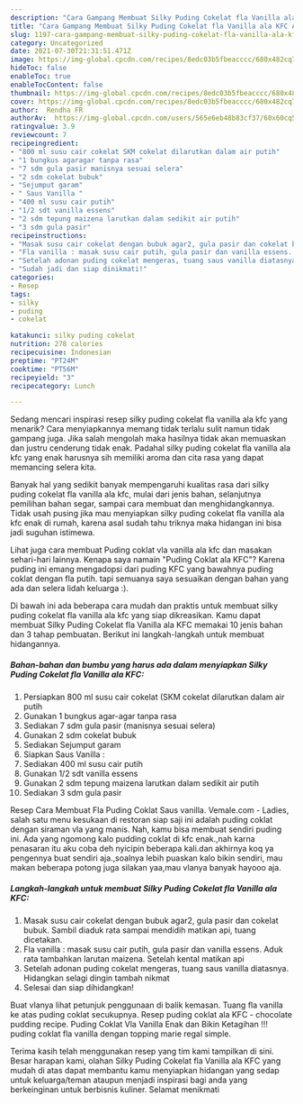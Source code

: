 ```yaml
---
description: "Cara Gampang Membuat Silky Puding Cokelat fla Vanilla ala KFC Anti Gagal"
title: "Cara Gampang Membuat Silky Puding Cokelat fla Vanilla ala KFC Anti Gagal"
slug: 1197-cara-gampang-membuat-silky-puding-cokelat-fla-vanilla-ala-kfc-anti-gagal
category: Uncategorized
date: 2021-07-30T21:31:51.471Z
image: https://img-global.cpcdn.com/recipes/8edc03b5fbeacccc/680x482cq70/silky-puding-cokelat-fla-vanilla-ala-kfc-foto-resep-utama.jpg
hideToc: false
enableToc: true
enableTocContent: false
thumbnail: https://img-global.cpcdn.com/recipes/8edc03b5fbeacccc/680x482cq70/silky-puding-cokelat-fla-vanilla-ala-kfc-foto-resep-utama.jpg
cover: https://img-global.cpcdn.com/recipes/8edc03b5fbeacccc/680x482cq70/silky-puding-cokelat-fla-vanilla-ala-kfc-foto-resep-utama.jpg
author:  Rendha FR
authorAv:  https://img-global.cpcdn.com/users/565e6eb48b83cf37/60x60cq50/avatar.jpg
ratingvalue: 3.9
reviewcount: 7
recipeingredient:
- "800 ml susu cair cokelat SKM cokelat dilarutkan dalam air putih"
- "1 bungkus agaragar tanpa rasa"
- "7 sdm gula pasir manisnya sesuai selera"
- "2 sdm cokelat bubuk"
- "Sejumput garam"
- " Saus Vanilla "
- "400 ml susu cair putih"
- "1/2 sdt vanilla essens"
- "2 sdm tepung maizena larutkan dalam sedikit air putih"
- "3 sdm gula pasir"
recipeinstructions:
- "Masak susu cair cokelat dengan bubuk agar2, gula pasir dan cokelat bubuk. Sambil diaduk rata sampai mendidih matikan api, tuang dicetakan."
- "Fla vanilla : masak susu cair putih, gula pasir dan vanilla essens. Aduk rata tambahkan larutan maizena. Setelah kental matikan api"
- "Setelah adonan puding cokelat mengeras, tuang saus vanilla diatasnya. Hidangkan selagi dingin tambah nikmat"
- "Sudah jadi dan siap dinikmati!"
categories:
- Resep
tags:
- silky
- puding
- cokelat

katakunci: silky puding cokelat 
nutrition: 278 calories
recipecuisine: Indonesian
preptime: "PT24M"
cooktime: "PT56M"
recipeyield: "3"
recipecategory: Lunch

---
```



Sedang mencari inspirasi resep silky puding cokelat fla vanilla ala kfc yang menarik? Cara menyiapkannya memang tidak terlalu sulit namun tidak gampang juga. Jika salah mengolah maka hasilnya tidak akan memuaskan dan justru cenderung tidak enak. Padahal silky puding cokelat fla vanilla ala kfc yang enak harusnya sih memiliki aroma dan cita rasa yang dapat memancing selera kita.


Banyak hal yang sedikit banyak mempengaruhi kualitas rasa dari silky puding cokelat fla vanilla ala kfc, mulai dari jenis bahan, selanjutnya pemilihan bahan segar, sampai cara membuat dan menghidangkannya. Tidak usah pusing jika mau menyiapkan silky puding cokelat fla vanilla ala kfc enak di rumah, karena asal sudah tahu triknya maka hidangan ini bisa jadi suguhan istimewa.

Lihat juga cara membuat Puding coklat vla vanilla ala kfc dan masakan sehari-hari lainnya. Kenapa saya namain &#34;Puding Coklat ala KFC&#34;? Karena puding ini emang mengadopsi dari puding KFC yang bawahnya puding coklat dengan fla putih. tapi semuanya saya sesuaikan dengan bahan yang ada dan selera lidah keluarga :).


Di bawah ini ada beberapa cara mudah dan praktis untuk membuat silky puding cokelat fla vanilla ala kfc yang siap dikreasikan. Kamu dapat membuat Silky Puding Cokelat fla Vanilla ala KFC memakai 10 jenis bahan dan 3 tahap pembuatan. Berikut ini langkah-langkah untuk membuat hidangannya.

<!--inarticleads1-->

##### Bahan-bahan dan bumbu yang harus ada dalam menyiapkan Silky Puding Cokelat fla Vanilla ala KFC:

1. Persiapkan 800 ml susu cair cokelat (SKM cokelat dilarutkan dalam air putih
1. Gunakan 1 bungkus agar-agar tanpa rasa
1. Sediakan 7 sdm gula pasir (manisnya sesuai selera)
1. Gunakan 2 sdm cokelat bubuk
1. Sediakan Sejumput garam
1. Siapkan  Saus Vanilla :
1. Sediakan 400 ml susu cair putih
1. Gunakan 1/2 sdt vanilla essens
1. Gunakan 2 sdm tepung maizena larutkan dalam sedikit air putih
1. Sediakan 3 sdm gula pasir


Resep Cara Membuat Fla Puding Coklat Saus vanilla. Vemale.com - Ladies, salah satu menu kesukaan di restoran siap saji ini adalah puding coklat dengan siraman vla yang manis. Nah, kamu bisa membuat sendiri puding ini. Ada yang ngomong kalo pudding coklat di kfc enak.,nah karna penasaran itu aku coba deh nyicipin beberapa kali.dan akhirnya koq ya pengennya buat sendiri aja.,soalnya lebih puaskan kalo bikin sendiri, mau makan beberapa potong juga silakan yaa,mau vlanya banyak hayooo aja. 

<!--inarticleads2-->

##### Langkah-langkah untuk membuat Silky Puding Cokelat fla Vanilla ala KFC:

1. Masak susu cair cokelat dengan bubuk agar2, gula pasir dan cokelat bubuk. Sambil diaduk rata sampai mendidih matikan api, tuang dicetakan.
1. Fla vanilla : masak susu cair putih, gula pasir dan vanilla essens. Aduk rata tambahkan larutan maizena. Setelah kental matikan api
1. Setelah adonan puding cokelat mengeras, tuang saus vanilla diatasnya. Hidangkan selagi dingin tambah nikmat
1. Selesai dan siap dihidangkan!

Buat vlanya lihat petunjuk penggunaan di balik kemasan. Tuang fla vanilla ke atas puding coklat secukupnya. Resep puding coklat ala KFC - chocolate pudding recipe. Puding Coklat Vla Vanilla Enak dan Bikin Ketagihan !!! puding coklat fla vanilla dengan topping marie regal simple. 

Terima kasih telah menggunakan resep yang tim kami tampilkan di sini. Besar harapan kami, olahan Silky Puding Cokelat fla Vanilla ala KFC yang mudah di atas dapat membantu kamu menyiapkan hidangan yang sedap untuk keluarga/teman ataupun menjadi inspirasi bagi anda yang berkeinginan untuk berbisnis kuliner. Selamat menikmati
